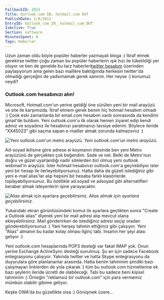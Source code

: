 ```yaml
---
FallbackID: 2815
Title: Outlook.com IN, hotmail.com OUT
PublishDate: 1/8/2012
EntryID: Outlook_com_IN__hotmail_com_OUT
IsActive: True
Section: software
MinutesSpent: 0
Tags: Haberler
---
```

Uzun zaman oldu böyle popüler haberler yazmayalı bloga :) İtiraf etmek
gerekirse twitter çoğu zaman bu popüler haberlerin ışık hızı ile
tüketildiği yer oluyor ve ben de genelde bu tarz haberleri[twitter
hesabım](http://www.twitter.com/daronyondem) üzerinden paylaşıyorum ama
gelen bazı maillere baktığımda herkesin twitter'da olmadığı gerçeğini de
yadsımamak gerek sanırım. Her neyse :) konumuz neydi?

### Outlook.com hesabınızı alın!

Microsoft, Hotmail.com'un yerine geldiği öne sürülen yeni bir mail
arayüzü ve site ile karşımızda. İtiraf etmem gerek benim hiç hotmail
hesabım olmadı :) Çook eski zamanlarda bir email.com hesabım vardı
sonrasında da kendimi gmail'de buldum. Yeni outlook.com'u ilk olarak
hemen ziyaret edip kendi adınız ve soyadınız ile hesabınızı yaratmanızı
tavsiye ederim. Böylece ileride "XX45023" gibi saçma sapan e-mailler
almak zorunda kalmazsınız :)

![Yeni outlook.com'un metro
arayüzü.](media/Outlook_com_IN__hotmail_com_OUT/outlook2.png)
*Yeni outlook.com'un metro arayüzü.*

Ad-soyad ikilisine göre adrese el koymanın ötesinde ben yeni Metro
arayüzünü de gerçekten çok beğendim. Sade ve net. Belki de Metro'nun
doğru ve güzel uyarlandığı nadir sitelerden biri olmuş yeni outlook
webmail'in arayüzü. İster hotmail hesabınızı outlook.com'a geçirebiliyor
ister yeni bir hesap ile ilerleyebiliyorsunuz. Hatta daha da güzeli
istediğiniz gibi yeni e-mail alias'lar alıp hepsini bir hesaba farklı
klasörlerde toplayabiliyorsunuz. Bu özellikle ad.soyad ve adsoyad gibi
alternatifleri beraber almak isteyenlerin işine yarayacaktır.

![Alias almak için ayarlara
geçebilirsiniz.](media/Outlook_com_IN__hotmail_com_OUT/outlook1.png)
*Alias almak için ayarlara geçebilirsiniz.*

Yukarıdaki ekran görüntüsündeki komut ile ayarlara geçtikten sonra
"Create a Outlook alias" diyerek yeni bir mail adresi alıp mevcut olana
ekleyebilirsiniz. Mail gönderirken de istediğiniz adresi seçip oradan
gönderebiliyorsunuz :) Yani herşey tahmin ettiğimiz gibi çalışıyor. Yeni
"Alias" almanın bu kadar kolay olması ilginç tabi. İnsanın her şeyi
alası geliyor :)

Yeni outlook.com hesaplarında POP3 desteği var fakat IMAP yok. Onun
yerine Exchange ActiveSync desteği sunulmuş. Şu an için sadece Facebook
entegrasyonu çalışıyor. Yakında twitter ve hatta Skype entegrasyonu da
duyurulara göre planlananlar arasında. Hatta benim tahminim şimdiki bazı
çalışmayan linklerden de yola çıkarak :) tüm bu outlook.com hizmetlerine
ek bazı şeylerin ileride ücretli de olabileceği. Tabi bu sadece beni
kişisel tahminim :) Örneğin "reklamsız bir outlook.com" için para
vermemiz mümkün olabilir gibime geliyor.

Keşke OWA'da bu güzellikte olsa :) Görüşmek üzere...


